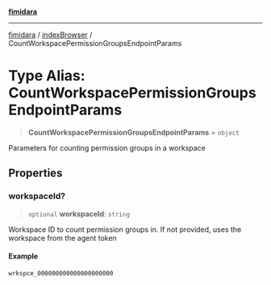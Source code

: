 [**fimidara**](../../README.md)

***

[fimidara](../../modules.md) / [indexBrowser](../README.md) / CountWorkspacePermissionGroupsEndpointParams

# Type Alias: CountWorkspacePermissionGroupsEndpointParams

> **CountWorkspacePermissionGroupsEndpointParams** = `object`

Parameters for counting permission groups in a workspace

## Properties

### workspaceId?

> `optional` **workspaceId**: `string`

Workspace ID to count permission groups in. If not provided, uses the workspace from the agent token

#### Example

```
wrkspce_000000000000000000000
```
